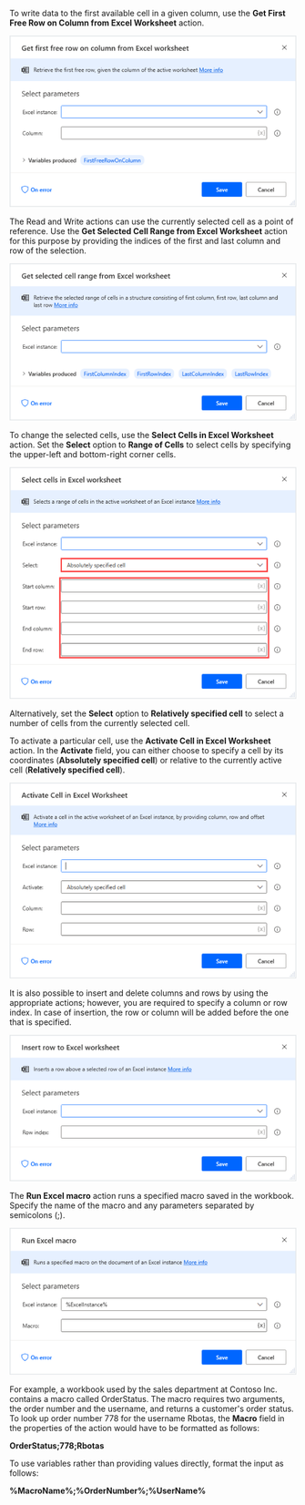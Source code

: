 To write data to the first available cell in a given column, use the **Get First Free Row on Column from Excel Worksheet** action.

![Screenshot of Get first free row on column Excel worksheet action properties dialog.](..\media\get-first-free-row-on-column-excel-action-properties.png)

The Read and Write actions can use the currently selected cell as a point of reference. Use the **Get Selected Cell Range from Excel Worksheet** action for this purpose by providing the indices of the first and last column and row of the selection.

![Screenshot of Get selected cell range Excel worksheet action properties dialog.](..\media\get-selected-cell-range-excel-action-properties.png)

To change the selected cells, use the **Select Cells in Excel Worksheet** action. Set the **Select** option to **Range of Cells** to select cells by specifying the upper-left and bottom-right corner cells.

![Screenshot of Select cells in Excel worksheet action properties dialog.](..\media\select-cells-in-excel-action-properties.png)

Alternatively, set the **Select** option to **Relatively specified cell** to select a number of cells from the currently selected cell.

To activate a particular cell, use the **Activate Cell in Excel Worksheet** action. In the **Activate** field, you can either choose to specify a cell by its coordinates (**Absolutely specified cell**) or relative to the currently active cell (**Relatively specified cell**).

![Screenshot of Activate Cell in Excel Worksheet action properties dialog.](..\media\activate-cell-in-excel-action-properties.png)

It is also possible to insert and delete columns and rows by using the appropriate actions; however, you are required to specify a column or row index. In case of insertion, the row or column will be added before the one that is specified.

![Screenshot of Insert row to Excel worksheet action properties dialog.](..\media\insert-row-to-excel-action-properties.png)

The **Run Excel macro** action runs a specified macro saved in the workbook. Specify the name of the macro and any parameters separated by semicolons (;). 

![Screenshot of Properties of 'Run Excel macro' action dialog](..\media\run-excel-macro-action-properties.png)

For example, a workbook used by the sales department at Contoso Inc. contains a macro called OrderStatus. The macro requires two arguments, the order number and the username, and returns a customer's order status. To look up order number 778 for the username Rbotas, the **Macro** field in the properties of the action would have to be formatted as follows:

 **OrderStatus;778;Rbotas**

 To use variables rather than providing values directly, format the input as follows:

 **%MacroName%;%OrderNumber%;%UserName%**